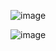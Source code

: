 
![image](https://github.com/user-attachments/assets/6f3b4b26-e8ad-43c2-82ff-aab5b43ef02f)

![image](https://github.com/user-attachments/assets/36204a1e-2266-4891-b00c-f6f20f3eee65)
